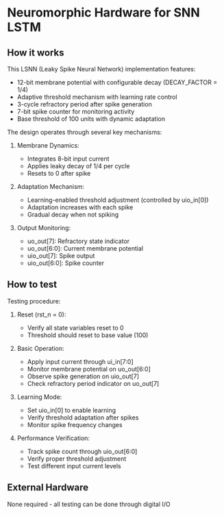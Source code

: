 # Neuromorphic Hardware for SNN LSTM

## How it works
This LSNN (Leaky Spike Neural Network) implementation features:
- 12-bit membrane potential with configurable decay (DECAY_FACTOR = 1/4)
- Adaptive threshold mechanism with learning rate control
- 3-cycle refractory period after spike generation
- 7-bit spike counter for monitoring activity
- Base threshold of 100 units with dynamic adaptation

The design operates through several key mechanisms:

1. Membrane Dynamics:
   - Integrates 8-bit input current
   - Applies leaky decay of 1/4 per cycle
   - Resets to 0 after spike

2. Adaptation Mechanism:
   - Learning-enabled threshold adjustment (controlled by uio_in[0])
   - Adaptation increases with each spike
   - Gradual decay when not spiking

3. Output Monitoring:
   - uo_out[7]: Refractory state indicator
   - uo_out[6:0]: Current membrane potential
   - uio_out[7]: Spike output
   - uio_out[6:0]: Spike counter

## How to test
Testing procedure:
1. Reset (rst_n = 0): 
   - Verify all state variables reset to 0
   - Threshold should reset to base value (100)

2. Basic Operation:
   - Apply input current through ui_in[7:0]
   - Monitor membrane potential on uo_out[6:0]
   - Observe spike generation on uio_out[7]
   - Check refractory period indicator on uo_out[7]

3. Learning Mode:
   - Set uio_in[0] to enable learning
   - Verify threshold adaptation after spikes
   - Monitor spike frequency changes

4. Performance Verification:
   - Track spike count through uio_out[6:0]
   - Verify proper threshold adjustment
   - Test different input current levels

## External Hardware
None required - all testing can be done through digital I/O
